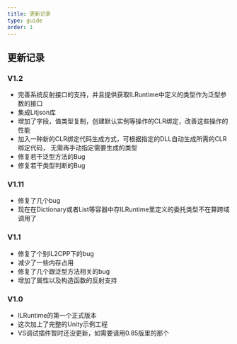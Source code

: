 ```yaml
---
title: 更新记录
type: guide
order: 1
---
```


## 更新记录

### V1.2
- 完善系统反射接口的支持，并且提供获取ILRuntime中定义的类型作为泛型参数的接口
- 集成Litjson库
- 增加了字段，值类型复制，创建默认实例等操作的CLR绑定，改善这些操作的性能
- 加入一种新的CLR绑定代码生成方式，可根据指定的DLL自动生成所需的CLR绑定代码，
无需再手动指定需要生成的类型
- 修复若干泛型方法的Bug
- 修复若干类型判断的Bug

### V1.11

- 修复了几个bug
- 现在在Dictionary或者List等容器中存ILRuntime里定义的委托类型不在算跨域调用了

### V1.1

- 修复了个别IL2CPP下的bug
- 减少了一些内存占用
- 修复了几个跟泛型方法相关的bug
- 增加了属性以及构造函数的反射支持

### V1.0

- ILRuntime的第一个正式版本
- 这次加上了完整的Unity示例工程
- VS调试插件暂时还没更新，如需要请用0.85版里的那个